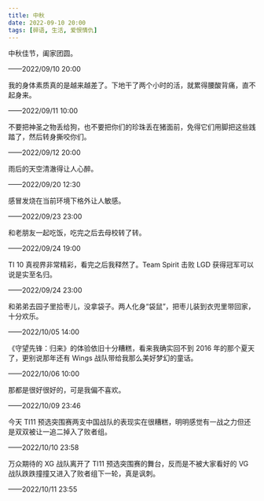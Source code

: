 ```yaml
---
title: 中秋
date: 2022-09-10 20:00
tags: [碎语, 生活, 爱恨情仇]
---
```


中秋佳节，阖家团圆。

——2022/09/10 20:00

我的身体素质真的是越来越差了。下地干了两个小时的活，就累得腰酸背痛，直不起身来。

——2022/09/11 10:00

不要把神圣之物丢给狗，也不要把你们的珍珠丢在猪面前，免得它们用脚把这些践踏了，然后转身撕咬你们。

——2022/09/12 20:00

雨后的天空清澈得让人心醉。

——2022/09/20 12:30

感冒发烧在当前环境下格外让人敏感。

——2022/09/23 23:00

和老朋友一起吃饭，吃完之后去母校转了转。

——2022/09/24 19:00

TI 10 真视界非常精彩，看完之后我释然了。Team Spirit 击败 LGD 获得冠军可以说是实至名归。

——2022/09/24 23:00

和弟弟去园子里拾枣儿，没拿袋子。两人化身“袋鼠”，把枣儿装到衣兜里带回家，十分欢乐。

——2022/10/05 14:00

《守望先锋：归来》的体验依旧十分糟糕，看来我确实回不到 2016 年的那个夏天了，更别说那年还有 Wings 战队带给我那么美好梦幻的童话。

——2022/10/06 10:00

那都是很好很好的，可是我偏不喜欢。

——2022/10/09 23:46

今天 TI11 预选突围赛两支中国战队的表现实在很糟糕，明明感觉有一战之力但还是双双被让一追二掉入了败者组。

——2022/10/10 23:58

万众期待的 XG 战队离开了 TI11 预选突围赛的舞台，反而是不被大家看好的 VG 战队跌跌撞撞又进入了败者组下一轮，真是讽刺。

——2022/10/11 23:55
